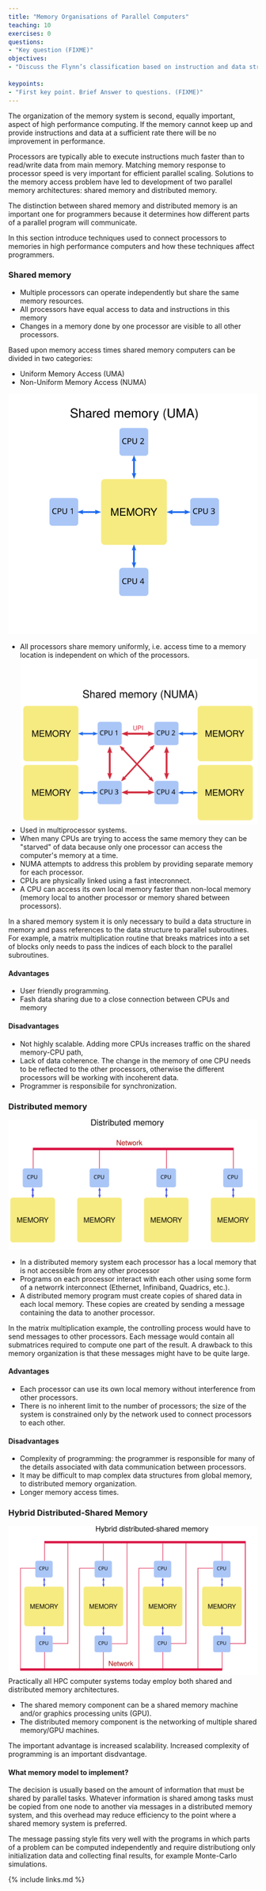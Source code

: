 ```yaml
---
title: "Memory Organisations of Parallel Computers"
teaching: 10
exercises: 0
questions:
- "Key question (FIXME)"
objectives:
- "Discuss the Flynn’s classification based on instruction and data streams"

keypoints:
- "First key point. Brief Answer to questions. (FIXME)"
---
```


The organization of the memory system is second, equally important, aspect of high performance computing. If the memory cannot keep up and provide instructions and data at a sufficient rate there will be no improvement in performance.

Processors are typically able to execute instructions much faster than
to read/write data from main memory. Matching memory response to processor speed is very important for efficient parallel scaling. Solutions to the memory access problem have led to development of two parallel memory architectures: shared memory and distributed memory.

The distinction between shared memory and distributed memory is an important one for programmers because it determines how different parts of a parallel program will communicate.

In this section introduce techniques used to connect processors to memories in high performance computers and how these techniques affect programmers.


### Shared memory

- Multiple processors can operate independently but share the same memory resources.
- All processors have equal access to data and instructions in this memory
- Changes in a memory done by one processor are visible to all other processors.

Based upon memory access times shared memory computers can be divided in two categories:

- Uniform Memory Access (UMA)
- Non-Uniform Memory Access (NUMA)

![](../fig/shared_memory_UMA.svg)
- All processors share memory uniformly, i.e. access time to a memory location is independent on which of the processors.
![](../fig/shared_memory_NUMA.svg)
- Used in multiprocessor systems.
- When many CPUs are trying to access the same memory they can be "starved" of data because only one processor can access the computer's memory at a time.
- NUMA attempts to address this problem by providing separate memory for each processor.
- CPUs are physically linked using a fast intecronnect.
- A CPU can access its own local memory faster than non-local memory (memory local to another processor or memory shared between processors).

In a shared memory system it is only necessary to build a data structure in memory and pass references to the data structure to parallel subroutines. For example, a matrix multiplication routine that breaks matrices into a set of blocks only needs to pass the indices of each block to the parallel subroutines.


#### Advantages
- User friendly programming.
- Fash data sharing due to a close connection between CPUs and memory

#### Disadvantages

- Not highly scalable. Adding more CPUs increases traffic on the shared memory-CPU path,
- Lack of data coherence. The change in the memory of one CPU needs to be reflected to the other processors, otherwise the different processors will be working with incoherent data.
- Programmer is responsibile for synchronization.

### Distributed memory

![](../fig/distributed_memory.svg)

- In a distributed memory system each processor has a local memory that is not accessible from any other processor
- Programs on each processor interact with each other using some form of a networrk interconnect (Ethernet, Infiniband, Quadrics, etc.).
- A distributed memory program must create copies of shared data in each local memory. These copies are created by sending a message containing the data to another processor.

In the matrix multiplication example, the controlling process would have to send messages to other processors. Each message would contain all submatrices required to compute one part of the result. A drawback to this memory organization is that these messages might have to be quite large.

#### Advantages

- Each processor can use its own local memory without interference from other processors.
-  There is no inherent limit to the number of processors; the size of the system is constrained only by the network used to connect processors to each other.

#### Disadvantages

- Complexity of programming: the programmer is responsible for many of the details associated with data communication between processors.
- It may be difficult to map complex data structures from global memory, to distributed memory organization.
- Longer memory access times.


### Hybrid Distributed-Shared Memory
![](../fig/hybrid_distributed_memory.svg)
Practically all HPC computer systems today employ both shared and distributed memory architectures.

- The shared memory component can be a shared memory machine and/or graphics processing units (GPU).
- The distributed memory component is the networking of multiple shared memory/GPU machines.

The important advantage is increased scalability. Increased complexity of programming is an important disdvantage.

#### What memory model to implement?

The decision is usually based on the amount of information that must be shared by parallel tasks. Whatever information is shared among tasks must be copied from one node to another via messages in a distributed memory system, and this overhead may reduce efficiency to the point where a shared memory system is preferred.

The message passing style fits very well with the programs in which parts of a problem can be computed independently and require distributiong only initialization data and collecting final results, for example Monte-Carlo simulations.



{% include links.md %}
